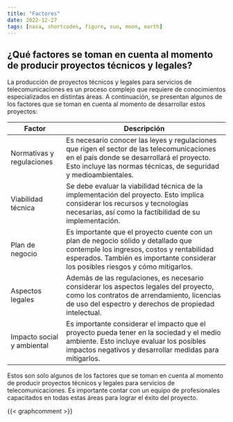 ```yaml
---
title: "Factores"
date: 2022-12-27
tags: [nasa, shortcodes, figure, sun, moon, earth]
---
```


## ¿Qué factores se toman en cuenta al momento de producir proyectos técnicos y legales?

La producción de proyectos técnicos y legales para servicios de telecomunicaciones es un proceso complejo que requiere de conocimientos especializados en distintas áreas. A continuación, se presentan algunos de los factores que se toman en cuenta al momento de desarrollar estos proyectos:

| Factor                     | Descripción                                                                                                                                                                                                          |
| -------------------------- | -------------------------------------------------------------------------------------------------------------------------------------------------------------------------------------------------------------------- |
| Normativas y regulaciones  | Es necesario conocer las leyes y regulaciones que rigen el sector de las telecomunicaciones en el país donde se desarrollará el proyecto. Esto incluye las normas técnicas, de seguridad y medioambientales.         |
| Viabilidad técnica         | Se debe evaluar la viabilidad técnica de la implementación del proyecto. Esto implica considerar los recursos y tecnologías necesarias, así como la factibilidad de su implementación.                               |
| Plan de negocio            | Es importante que el proyecto cuente con un plan de negocio sólido y detallado que contemple los ingresos, costos y rentabilidad esperados. También es importante considerar los posibles riesgos y cómo mitigarlos. |
| Aspectos legales           | Además de las regulaciones, es necesario considerar los aspectos legales del proyecto, como los contratos de arrendamiento, licencias de uso del espectro y derechos de propiedad intelectual.                       |
| Impacto social y ambiental | Es importante considerar el impacto que el proyecto pueda tener en la sociedad y el medio ambiente. Esto incluye evaluar los posibles impactos negativos y desarrollar medidas para mitigarlos.                      |

Estos son solo algunos de los factores que se toman en cuenta al momento de producir proyectos técnicos y legales para servicios de telecomunicaciones. Es importante contar con un equipo de profesionales capacitados en todas estas áreas para lograr el éxito del proyecto.

{{< graphcomment >}}
